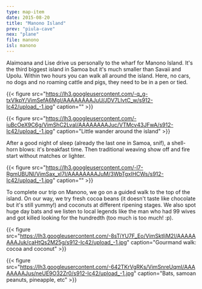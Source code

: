 ```yaml
---
type: map-item
date: 2015-08-20
title: "Manono Island"
prev: "piula-cave"
nex: "plane"
file: manono
isl: manono
---
```


Alaimoana and Lise drive us personally to the wharf for Manono Island. It's the third biggest island in Samoa but it's much smaller than Savaii and Upolu. Within two hours you can walk all around the island. Here, no cars, no dogs and no roaming cattle and pigs, they need to be in a pen or tied.


{{< figure src="https://lh3.googleusercontent.com/-q_g-txVlkpY/VimSefA6MgI/AAAAAAAAJuU/JDV7LIvtC_w/s912-Ic42/upload_-1.jpg" caption="" >}} 

{{< figure src="https://lh3.googleusercontent.com/-iuBcOeX9C6g/VimShC2LvaI/AAAAAAAAJuc/VTMcv43JFwA/s912-Ic42/upload_-1.jpg" caption="Little wander around the island" >}}

After a good night of sleep (already the last one in Samoa, snif), a shell-horn blows: it's breakfast time. Then traditional weaving show off and fire start without matches or lighter.

{{< figure src="https://lh3.googleusercontent.com/-l7-RgmUBUNI/VimSax_xl7I/AAAAAAAAJuM/3WbTgxIHCWs/s912-Ic42/upload_-1.jpg" caption="" >}}

To complete our trip on Manono, we go on a guided walk to the top of the island. On our way, we try fresh cocoa beans (it doesn't taste like chocolate but it's still yummy!) and coconuts at different ripening stages. We also spot huge day bats and we listen to local legends like the man who had 99 wives and got killed looking for the hundredth (too much is too much! :p).

{{< figure src="https://lh3.googleusercontent.com/-8sTiYU7F_Eo/VimSktIjM2I/AAAAAAAAJuk/caHtQs2M25g/s912-Ic42/upload_-1.jpg" caption="Gourmand walk: cocoa and coconut" >}}

{{< figure src="https://lh3.googleusercontent.com/-642TKrVgRKs/VimSnreUqmI/AAAAAAAAJus/neUE9O32Zr0/s912-Ic42/upload_-1.jpg" caption="Bats, samoan peanuts, pineapple, etc" >}}